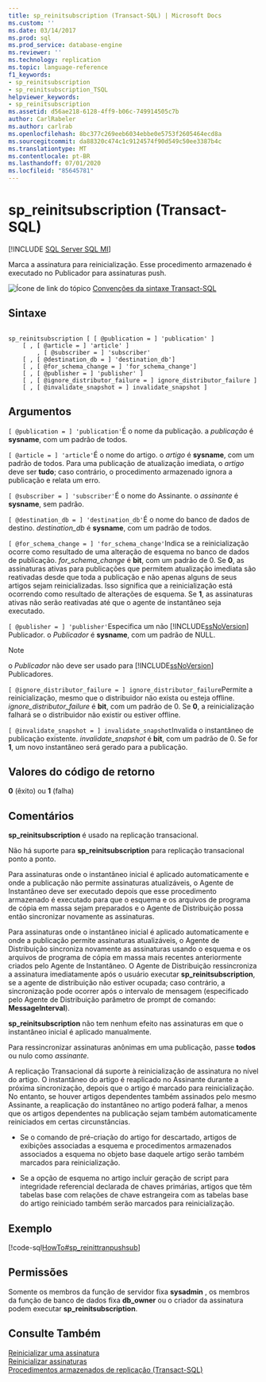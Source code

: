```yaml
---
title: sp_reinitsubscription (Transact-SQL) | Microsoft Docs
ms.custom: ''
ms.date: 03/14/2017
ms.prod: sql
ms.prod_service: database-engine
ms.reviewer: ''
ms.technology: replication
ms.topic: language-reference
f1_keywords:
- sp_reinitsubscription
- sp_reinitsubscription_TSQL
helpviewer_keywords:
- sp_reinitsubscription
ms.assetid: d56ae218-6128-4ff9-b06c-749914505c7b
author: CarlRabeler
ms.author: carlrab
ms.openlocfilehash: 8bc377c269eeb6034ebbe0e5753f2605464ecd8a
ms.sourcegitcommit: da88320c474c1c9124574f90d549c50ee3387b4c
ms.translationtype: MT
ms.contentlocale: pt-BR
ms.lasthandoff: 07/01/2020
ms.locfileid: "85645781"
---
```

# <a name="sp_reinitsubscription-transact-sql"></a>sp_reinitsubscription (Transact-SQL)
[!INCLUDE [SQL Server SQL MI](../../includes/applies-to-version/sql-asdbmi.md)]

  Marca a assinatura para reinicialização. Esse procedimento armazenado é executado no Publicador para assinaturas push.  
  
 ![Ícone de link do tópico](../../database-engine/configure-windows/media/topic-link.gif "Ícone de link do tópico") [Convenções da sintaxe Transact-SQL](../../t-sql/language-elements/transact-sql-syntax-conventions-transact-sql.md)  
  
## <a name="syntax"></a>Sintaxe  
  
```  
  
sp_reinitsubscription [ [ @publication = ] 'publication' ]  
    [ , [ @article = ] 'article' ]  
        , [ @subscriber = ] 'subscriber'  
    [ , [ @destination_db = ] 'destination_db']  
    [ , [ @for_schema_change = ] 'for_schema_change']  
    [ , [ @publisher = ] 'publisher' ]  
    [ , [ @ignore_distributor_failure = ] ignore_distributor_failure ]   
    [ , [ @invalidate_snapshot = ] invalidate_snapshot ]  
```  
  
## <a name="arguments"></a>Argumentos  
`[ @publication = ] 'publication'`É o nome da publicação. a *publicação* é **sysname**, com um padrão de todos.  
  
`[ @article = ] 'article'`É o nome do artigo. o *artigo* é **sysname**, com um padrão de todos. Para uma publicação de atualização imediata, o *artigo* deve ser **tudo**; caso contrário, o procedimento armazenado ignora a publicação e relata um erro.  
  
`[ @subscriber = ] 'subscriber'`É o nome do Assinante. o *assinante* é **sysname**, sem padrão.  
  
`[ @destination_db = ] 'destination_db'`É o nome do banco de dados de destino. *destination_db* é **sysname**, com um padrão de todos.  
  
`[ @for_schema_change = ] 'for_schema_change'`Indica se a reinicialização ocorre como resultado de uma alteração de esquema no banco de dados de publicação. *for_schema_change* é **bit**, com um padrão de 0. Se **0**, as assinaturas ativas para publicações que permitem atualização imediata são reativadas desde que toda a publicação e não apenas alguns de seus artigos sejam reinicializadas. Isso significa que a reinicialização está ocorrendo como resultado de alterações de esquema. Se **1**, as assinaturas ativas não serão reativadas até que o agente de instantâneo seja executado.  
  
`[ @publisher = ] 'publisher'`Especifica um não [!INCLUDE[ssNoVersion](../../includes/ssnoversion-md.md)] Publicador. o *Publicador* é **sysname**, com um padrão de NULL.  
  
> [!NOTE]  
>  o *Publicador* não deve ser usado para [!INCLUDE[ssNoVersion](../../includes/ssnoversion-md.md)] Publicadores.  
  
`[ @ignore_distributor_failure = ] ignore_distributor_failure`Permite a reinicialização, mesmo que o distribuidor não exista ou esteja offline. *ignore_distributor_failure* é **bit**, com um padrão de 0. Se **0**, a reinicialização falhará se o distribuidor não existir ou estiver offline.  
  
`[ @invalidate_snapshot = ] invalidate_snapshot`Invalida o instantâneo de publicação existente. *invalidate_snapshot* é **bit**, com um padrão de 0. Se for **1**, um novo instantâneo será gerado para a publicação.  
  
## <a name="return-code-values"></a>Valores do código de retorno  
 **0** (êxito) ou **1** (falha)  
  
## <a name="remarks"></a>Comentários  
 **sp_reinitsubscription** é usado na replicação transacional.  
  
 Não há suporte para **sp_reinitsubscription** para replicação transacional ponto a ponto.  
  
 Para assinaturas onde o instantâneo inicial é aplicado automaticamente e onde a publicação não permite assinaturas atualizáveis, o Agente de Instantâneo deve ser executado depois que esse procedimento armazenado é executado para que o esquema e os arquivos de programa de cópia em massa sejam preparados e o Agente de Distribuição possa então sincronizar novamente as assinaturas.  
  
 Para assinaturas onde o instantâneo inicial é aplicado automaticamente e onde a publicação permite assinaturas atualizáveis, o Agente de Distribuição sincroniza novamente as assinaturas usando o esquema e os arquivos de programa de cópia em massa mais recentes anteriormente criados pelo Agente de Instantâneo. O Agente de Distribuição ressincroniza a assinatura imediatamente após o usuário executar **sp_reinitsubscription**, se a agente de distribuição não estiver ocupada; caso contrário, a sincronização pode ocorrer após o intervalo de mensagem (especificado pelo Agente de Distribuição parâmetro de prompt de comando: **MessageInterval**).  
  
 **sp_reinitsubscription** não tem nenhum efeito nas assinaturas em que o instantâneo inicial é aplicado manualmente.  
  
 Para ressincronizar assinaturas anônimas em uma publicação, passe **todos** ou nulo como *assinante*.  
  
 A replicação Transacional dá suporte à reinicialização de assinatura no nível do artigo. O instantâneo do artigo é reaplicado no Assinante durante a próxima sincronização, depois que o artigo é marcado para reinicialização. No entanto, se houver artigos dependentes também assinados pelo mesmo Assinante, a reaplicação do instantâneo no artigo poderá falhar, a menos que os artigos dependentes na publicação sejam também automaticamente reiniciados em certas circunstâncias.  
  
-   Se o comando de pré-criação do artigo for descartado, artigos de exibições associadas a esquema e procedimentos armazenados associados a esquema no objeto base daquele artigo serão também marcados para reinicialização.  
  
-   Se a opção de esquema no artigo incluir geração de script para integridade referencial declarada de chaves primárias, artigos que têm tabelas base com relações de chave estrangeira com as tabelas base do artigo reiniciado também serão marcados para reinicialização.  
  
## <a name="example"></a>Exemplo  
 [!code-sql[HowTo#sp_reinittranpushsub](../../relational-databases/replication/codesnippet/tsql/sp-reinitsubscription-tr_1.sql)]  
  
## <a name="permissions"></a>Permissões  
 Somente os membros da função de servidor fixa **sysadmin** , os membros da função de banco de dados fixa **db_owner** ou o criador da assinatura podem executar **sp_reinitsubscription**.  
  
## <a name="see-also"></a>Consulte Também  
 [Reinicializar uma assinatura](../../relational-databases/replication/reinitialize-a-subscription.md)   
 [Reinicializar assinaturas](../../relational-databases/replication/reinitialize-subscriptions.md)   
 [Procedimentos armazenados de replicação &#40;Transact-SQL&#41;](../../relational-databases/system-stored-procedures/replication-stored-procedures-transact-sql.md)  
  
  
